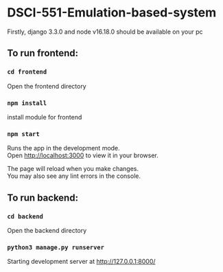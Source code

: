 # DSCI-551-Emulation-based-system

Firstly, django 3.3.0 and node v16.18.0 should be available on your pc

## To run frontend:

### `cd frontend`
Open the frontend directory

### `npm install`
install module for frontend

### `npm start`

Runs the app in the development mode.\
Open [http://localhost:3000](http://localhost:3000) to view it in your browser.

The page will reload when you make changes.\
You may also see any lint errors in the console.

## To run backend:
### `cd backend`
Open the backend directory

### `python3 manage.py runserver`
Starting development server at http://127.0.0.1:8000/